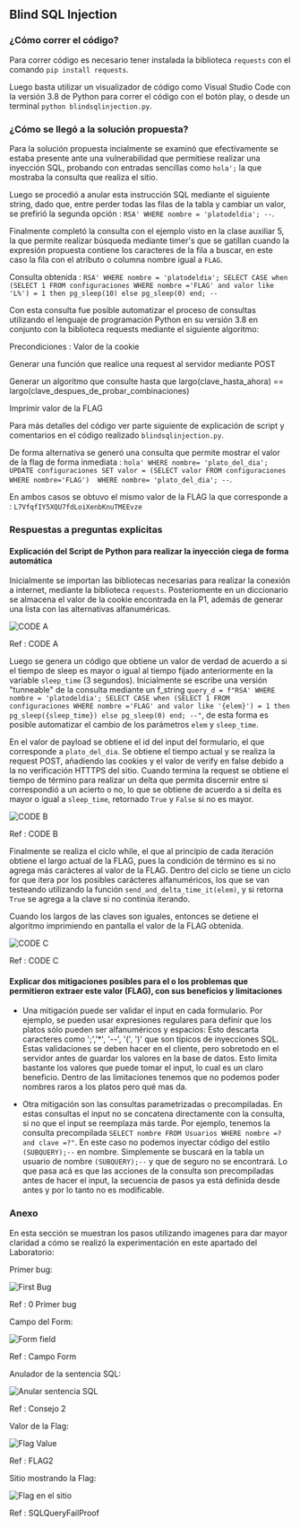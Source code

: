 ## Blind SQL Injection

### ¿Cómo correr el código?

Para correr código es necesario tener instalada la biblioteca `requests` con el comando `pip install requests`.

Luego basta utilizar un visualizador de código como Visual Studio Code con la versión 3.8 de Python para correr el código con el botón play, o desde un terminal `python blindsqlinjection.py`.

### ¿Cómo se llegó a la solución propuesta?

Para la solución propuesta incialmente se examinó que efectivamente se estaba presente ante una vulnerabilidad que permitiese realizar una inyección SQL, probando con entradas sencillas como `hola';` la que mostraba la consulta que realiza el sitio.

Luego se procedió a anular esta instrucción SQL mediante el siguiente string, dado que, entre perder todas las filas de la tabla y cambiar un valor, se prefirió la segunda opción : `RSA' WHERE nombre = 'platodeldia'; --`.

Finalmente completó la consulta con el ejemplo visto en la clase auxiliar 5, la que permite realizar búsqueda mediante timer's que se gatillan cuando la expresión propuesta contiene los caracteres de la fila a buscar, en este caso la fila con el atributo o columna nombre igual a `FLAG`.

Consulta obtenida : `RSA' WHERE nombre = 'platodeldia'; SELECT CASE when (SELECT 1 FROM configuraciones WHERE nombre ='FLAG' and valor like 'L%') = 1 then pg_sleep(10) else pg_sleep(0) end; --`

Con esta consulta fue posible automatizar el proceso de consultas utilizando el lenguaje de programación Python en su versión 3.8 en conjunto con la biblioteca requests mediante el siguiente algoritmo:

Precondiciones : Valor de la cookie

Generar una función que realice una request al servidor mediante POST

Generar un algoritmo que consulte hasta que largo(clave_hasta_ahora) == largo(clave_despues_de_probar_combinaciones)

Imprimir valor de la FLAG

Para más detalles del código ver parte siguiente de explicación de script y comentarios en el código realizado `blindsqlinjection.py`.

De forma alternativa se generó una consulta que permite mostrar el valor de la flag de forma inmediata : `hola' WHERE nombre= 'plato_del_dia'; UPDATE configuraciones SET valor = (SELECT valor FROM configuraciones WHERE nombre='FLAG')  WHERE nombre= 'plato_del_dia'; --`.

En ambos casos se obtuvo el mismo valor de la FLAG la que corresponde a : `L7VfqfIY5XQU7fdLoiXenbKnuTMEEvze`

### Respuestas a preguntas explícitas

#### Explicación del Script de Python para realizar la inyección ciega de forma automática


Inicialmente se importan las bibliotecas necesarias para realizar la conexión a internet, mediante la biblioteca `requests`. Posteriomente en un diccionario se almacena el valor de la cookie encontrada en la P1, además de generar una lista con las alternativas alfanuméricas.

![CODE A](http://anakena.dcc.uchile.cl/~patorres/Laboratorio3Seguridad/P2/CODE%20A.png)

Ref : CODE A

Luego se genera un código que obtiene un valor de verdad de acuerdo a si el tiempo de sleep es mayor o igual al tiempo fijado anteriormente en la variable `sleep_time` (3 segundos). Inicialmente se escribe una versión "tunneable" de la consulta mediante un f_string `query_d = f"RSA' WHERE nombre = 'platodeldia'; SELECT CASE when (SELECT 1 FROM configuraciones WHERE nombre ='FLAG' and valor like '{elem}') = 1 then pg_sleep({sleep_time}) else pg_sleep(0) end; --"`, de esta forma es posible automatizar el cambio de los parámetros `elem` y `sleep_time`.

En el valor de payload se obtiene el id del input del formulario, el que corresponde a `plato_del_dia`. Se obtiene el tiempo actual y se realiza la request POST, añadiendo las cookies y el valor de verify en false debido a la no verificación HTTTPS del sitio. Cuando termina la request se obtiene el tiempo de término para realizar un delta que permita discernir entre si correspondió a un acierto o no, lo que se obtiene de acuerdo a si delta es mayor o igual a `sleep_time`, retornado `True` y `False` si no es mayor.

![CODE B](http://anakena.dcc.uchile.cl/~patorres/Laboratorio3Seguridad/P2/CODE%20B.png)

Ref : CODE B

Finalmente se realiza el ciclo while, el que al principio de cada iteración obtiene el largo actual de la FLAG, pues la condición de término es si no agrega más carácteres al valor de la FLAG. Dentro del ciclo se tiene un ciclo for que itera por los posibles carácteres alfanuméricos, los que se van testeando utilizando la función `send_and_delta_time_it(elem)`, y si retorna `True` se agrega a la clave si no continúa iterando.

Cuando los largos de las claves son iguales, entonces se detiene el algoritmo imprimiendo en pantalla el valor de la FLAG obtenida.

![CODE C](http://anakena.dcc.uchile.cl/~patorres/Laboratorio3Seguridad/P2/CODE%20C.png)

Ref : CODE C


#### Explicar dos mitigaciones posibles para el o los problemas que permitieron extraer este valor (FLAG), con sus beneficios y limitaciones

- Una mitigación puede ser validar el input en cada formulario. Por ejemplo, se pueden usar expresiones regulares para definir que los platos sólo pueden ser alfanuméricos y espacios: Esto descarta caracteres como ';','*', '--', '(', ')' que son típicos de inyecciones SQL. Estas validaciones se deben hacer en el cliente, pero sobretodo en el servidor antes de guardar los valores en la base de datos. Esto limita bastante los valores que puede tomar el input, lo cual es un claro beneficio. Dentro de las limitaciones tenemos que no podemos poder nombres raros a los platos pero qué mas da.

- Otra mitigación son las consultas parametrizadas o precompiladas. En estas consultas el input no se concatena directamente con la consulta, si no que el input se reemplaza más tarde. Por ejemplo, tenemos la consulta precompilada `SELECT nombre FROM Usuarios WHERE nombre =? and clave =?"`. En este caso no podemos inyectar código del estilo `(SUBQUERY);--` en nombre. Simplemente se buscará en la tabla un usuario de nombre `(SUBQUERY);--` y que de seguro no se encontrará. Lo que pasa acá es que las acciones de la consulta son precompiladas antes de hacer el input, la secuencia de pasos ya está definida desde antes y por lo tanto no es modificable.


### Anexo

En esta sección se muestran los pasos utilizando imagenes para dar mayor claridad a cómo se realizó la experimentación en este apartado del Laboratorio:

Primer bug:

![First Bug](http://anakena.dcc.uchile.cl/~patorres/Laboratorio3Seguridad/P2/0%20Primer%20bug.png)

Ref : 0 Primer bug

Campo del Form:

![Form field](http://anakena.dcc.uchile.cl/~patorres/Laboratorio3Seguridad/P2/1%20Campo%20Form.png)

Ref : Campo Form

Anulador de la sentencia SQL:

![Anular sentencia SQL](http://anakena.dcc.uchile.cl/~patorres/Laboratorio3Seguridad/P2/2%20Consejo2.png)

Ref : Consejo 2

Valor de la Flag:

![Flag Value](http://anakena.dcc.uchile.cl/~patorres/Laboratorio3Seguridad/P2/3%20FLAG2.png)

Ref : FLAG2

Sitio mostrando la Flag:

![Flag en el sitio](http://anakena.dcc.uchile.cl/~patorres/Laboratorio3Seguridad/P2/5%20SQLQueryFailProof.png)

Ref : SQLQueryFailProof
